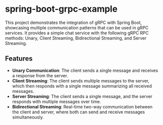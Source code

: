 # spring-boot-grpc-example

This project demonstrates the integration of gRPC with Spring Boot, showcasing multiple communication patterns that can be used in gRPC services. It provides a simple chat service with the following gRPC RPC methods: Unary, Client Streaming, Bidirectional Streaming, and Server Streaming.

## Features

- **Unary Communication**: The client sends a single message and receives a response from the server.
- **Client Streaming**: The client sends multiple messages to the server, which then responds with a single message summarizing all received messages.
- **Server Streaming**: The client sends a single message, and the server responds with multiple messages over time.
- **Bidirectional Streaming**: Real-time two-way communication between the client and server, where both can send and receive messages simultaneously.
